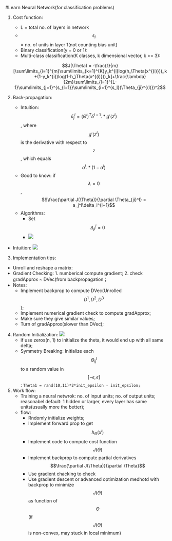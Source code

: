 #Learn Neural Network(for classification problems)

1. Cost function:
    - L = total no. of layers in network
    - $$s_l$$ = no. of units in layer 1(not counting bias unit)
    - Binary classification(y = 0 or 1):
    - Multi-class classification(K classes, k dimensional vector, k >= 3): 
    
    $$J(\Theta) = -\frac{1}{m}[\sum\limits_{i=1}^{m}\sum\limits_{k=1}^{K}y_k^{i}log(h_\Theta(x^{(i)}))_k+(1-y_k^{i})log(1-h_\Theta(x^{(i)}))_k]+\frac{\lambda}{2m}\sum\limits_{l=1}^{L-1}\sum\limits_{j=1}^{s_{l+1}}\sum\limits_{i=1}^{s_l}(\Theta_{ji}^{(l)})^2$$
    
    
2. Back-propagation:
   - Intuition: $$\delta_j^l = (\Theta^l)^T\delta^{l+1}.*g'(z^l)$$, where $$g'(z^l)$$ is the derivative with respect to $$z$$, which equals $$a^l.*(1-a^l)$$
   - Good to know: if $$\lambda = 0$$,  $$\frac{\partial J(\Theta)}{\partial \Theta_{ji}^l} = a_j^l\delta_i^{l+1}$$
   - Algorithms:
       - Set $$\Delta_{ji}^l = 0$$
       - ![](http://i.imgur.com/ddcp6Cf.png)
  - Intuition: ![](http://i.imgur.com/l9NheY1.png)

3. Implementation tips:
  - Unroll and reshape a matrix:
  - Gradient Checking: 1. numberical compute gradient; 2. check gradApprox ~ DVec(from backpropagation；
  - Notes:
      - Implement backprop to compute DVec(Unrolled $$D^1, D^2, D^3$$);
      - Implement numerical gradient check to compute gradApprox;
      - Make sure they give similar values;
      - Turn of gradApprox(slower than DVec);
            
4. Random Initialization:
![](http://i.imgur.com/Qt02umS.png)
    - if use zeros(n, 1) to initialize the theta, it would end up with all same delta;
    - Symmetry Breaking: Initialize each $$\Theta_{ij}^l$$ to a random value in $$[-\epsilon, \epsilon]$$: `Theta1 = rand(10,11)*2*init_epsilon - init_epsilon;`
5. Work flow:
   - Training a neural netwrok: no. of input units; no. of output units; reasonabel default: 1 hidden or larger, every layer has same units(usually more the better);
   - flow: 
       - Rndomly initialize weights;
       - Implement forward prop to get $$h_{\Theta}(x^i)$$
       - Implement code to compute cost function $$J(\Theta)$$
       - Implement backprop to compute partial derivatives $$\frac{\partial J(\Theta)}{\partial \Theta}$$
       - Use gradient chacking to check
       - Use gradient descent or advanced optimization medhotd with backprop to minimize $$J(\Theta)$$ as function of $$\Theta$$(if $$J(\Theta)$$ is non-convex, may stuck in local minimum)